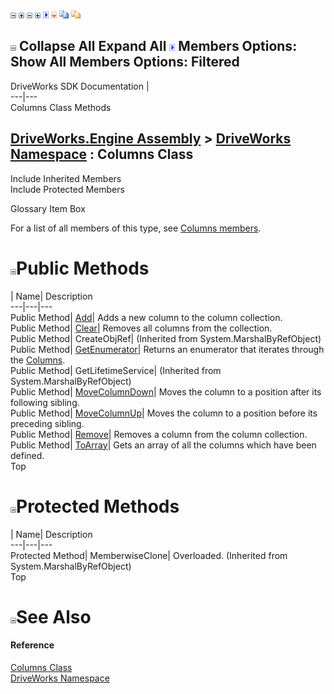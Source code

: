 ![](dotnetimages/collapse.gif) ![](dotnetimages/expand.gif) ![](dotnetimages/collapse.gif) ![](dotnetimages/expand.gif) ![](dotnetimages/drpdown.gif) ![](dotnetimages/drpdown_orange.gif) ![](dotnetimages/copycode.gif) ![](dotnetimages/copycodeHighlight.gif)

![](dotnetimages/collapse.gif) Collapse All Expand All ![](dotnetimages/drpdown.gif) Members Options: Show All  Members Options: Filtered   
---  
DriveWorks SDK Documentation  |   
---|---  
Columns Class Methods   
  
[DriveWorks.Engine Assembly](topic2156.md) > [DriveWorks Namespace](topic2159.md) : Columns Class  
---  
  
Include Inherited Members    
Include Protected Members    


Glossary Item Box

For a list of all members of this type, see [Columns members](topic2517.md).

# ![](dotnetimages/collapse.gif)Public Methods

| Name| Description  
---|---|---  
Public Method| [Add](topic2522.md)| Adds a new column to the column collection.   
Public Method| [Clear](topic2523.md)| Removes all columns from the collection.   
Public Method| CreateObjRef|  (Inherited from System.MarshalByRefObject)  
Public Method| [GetEnumerator](topic2524.md)| Returns an enumerator that iterates through the [Columns](topic2516.md).   
Public Method| GetLifetimeService|  (Inherited from System.MarshalByRefObject)  
Public Method| [MoveColumnDown](topic2525.md)| Moves the column to a position after its following sibling.   
Public Method| [MoveColumnUp](topic2526.md)| Moves the column to a position before its preceding sibling.   
Public Method| [Remove](topic2527.md)| Removes a column from the column collection.   
Public Method| [ToArray](topic2528.md)| Gets an array of all the columns which have been defined.   
Top

# ![](dotnetimages/collapse.gif)Protected Methods

| Name| Description  
---|---|---  
Protected Method| MemberwiseClone| Overloaded. (Inherited from System.MarshalByRefObject)  
Top

# ![](dotnetimages/collapse.gif)See Also

#### Reference

[Columns Class](topic2516.md)   
[DriveWorks Namespace](topic2159.md)


